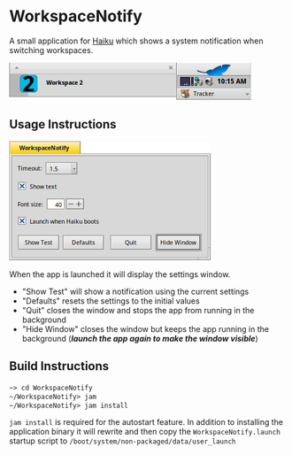 # WorkspaceNotify

A small application for [Haiku](https://www.haiku-os.org) which shows a system notification when switching workspaces.

![Screenshot](screenshot.png)

## Usage Instructions

![Settings](settings.png)

When the app is launched it will display the settings window.

- "Show Test" will show a notification using the current settings
- "Defaults" resets the settings to the initial values
- "Quit" closes the window and stops the app from running in the background
- "Hide Window" closes the window but keeps the app running in the background
	(***launch the app again to make the window visible***)

## Build Instructions

```
~> cd WorkspaceNotify
~/WorkspaceNotify> jam
~/WorkspaceNotify> jam install
```

`jam install` is required for the autostart feature.  In addition to installing the application binary it will rewrite and then copy the `WorkspaceNotify.launch` startup script to `/boot/system/non-packaged/data/user_launch`
